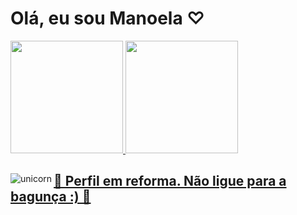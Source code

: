 <h1> Olá, eu sou Manoela ♡ </h1>

  	

<div>
  <a href="https://github.com/Manuzit">
  <img height="180em" src="https://github-readme-stats.vercel.app/api?username=Manuzit&show_icons=true&theme=dracula&include_all_commits=true&count_private=true"/>
  <img height="180em" src="https://github-readme-stats.vercel.app/api/top-langs/?username=Manuzit&layout=compact&langs_count=7&theme=dracula"/>
</div>


<img align="left" alt="unicorn" src="https://media.giphy.com/media/901ojwtVHZAze/giphy.gif" frameBorder="0" class="giphy-embed">
  

	
	
<h2> 🚧 Perfil em reforma. Não ligue para a bagunça :) 🚧</h2>
	
	
